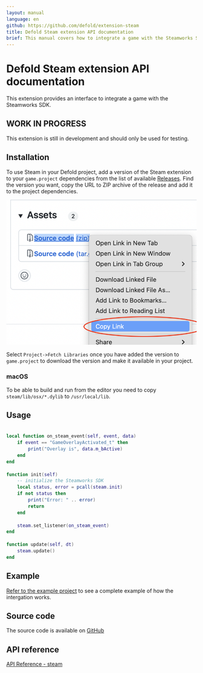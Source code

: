 ```yaml
---
layout: manual
language: en
github: https://github.com/defold/extension-steam
title: Defold Steam extension API documentation
brief: This manual covers how to integrate a game with the Steamworks SDK.
---
```


# Defold Steam extension API documentation

This extension provides an interface to integrate a game with the Steamworks SDK.


## WORK IN PROGRESS

This extension is still in development and should only be used for testing.


## Installation

To use Steam in your Defold project, add a version of the Steam extension to your `game.project` dependencies from the list of available [Releases](https://github.com/defold/extension-steam/releases). Find the version you want, copy the URL to ZIP archive of the release and add it to the project dependencies.

![](add-dependency.png)

Select `Project->Fetch Libraries` once you have added the version to `game.project` to download the version and make it available in your project.

### macOS

To be able to build and run from the editor you need to copy `steam/lib/osx/*.dylib` to `/usr/local/lib`.


## Usage

```lua

local function on_steam_event(self, event, data)
	if event == "GameOverlayActivated_t" then
		print("Overlay is", data.m_bActive)
	end
end

function init(self)
	-- initialize the Steamworks SDK
	local status, error = pcall(steam.init)
	if not status then
		print("Error: " .. error)
		return
	end

	steam.set_listener(on_steam_event)
end

function update(self, dt)
	steam.update()
end

```


## Example

[Refer to the example project](https://github.com/defold/extension-steam/blob/master/examples) to see a complete example of how the intergation works.


## Source code

The source code is available on [GitHub](https://github.com/defold/extension-steam)


## API reference
[API Reference - steam](/extension-steam/steam_api)
